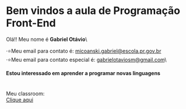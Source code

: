 # Bem vindos a aula de Programação Front-End
Olá!! Meu nome é **Gabriel Otávio**\

·⭐Meu email para contato é: micoanski.gabriel@escola.pr.gov.br\
·⭐Meu email para contato especial é: gabrielotaviosm@gmail.com\

**Estou interessado em aprender a programar novas linguagens**
#
Meu classroom:\
[Clique aqui](https://classroom.google.com/u/0/h?hl=pt-BR)
